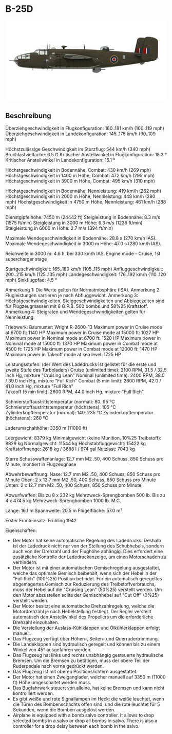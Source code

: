 # B-25D

![b25draf](../images/b25draf.png)

## Beschreibung

Überziehgeschwindigkeit in Flugkonfiguration: 160..191 km/h (100..119 mph)
Überziehgeschwindigkeit in Landekonfiguration: 145..175 km/h (90..109 mph)

Höchstzulässige Geschwindigkeit im Sturzflug: 544 km/h (340 mph)
Bruchlastvielfache: 6.5 G
Kritischer Anstellwinkel in Flugkonfiguration: 18.3 °
Kritischer Anstellwinkel in Landekonfiguration: 15.1 °

Höchstgeschwindigkeit in Bodennähe, Combat: 430 km/h (269 mph)
Höchstgeschwindigkeit in 1400 m Höhe, Combat: 472 km/h (295 mph)
Höchstgeschwindigkeit in 3900 m Höhe, Combat: 495 km/h (310 mph)

Höchstgeschwindigkeit in Bodennähe, Nennleistung: 419 km/h (262 mph)
Höchstgeschwindigkeit in 2000 m Höhe, Nennleistung: 448 km/h (280 mph)
Höchstgeschwindigkeit in 4750 m Höhe, Nennleistung: 461 km/h (288 mph)

Dienstgipfelhöhe: 7450 m (24442 ft)
Steigleistung in Bodennähe: 8.3 m/s (1575 ft/min)
Steigleistung in 3000 m Höhe: 6.3 m/s (1236 ft/min)
Steigleistung in 6000 m Höhe: 2.7 m/s (394 ft/min)

Maximale Wendegeschwindigkeit in Bodennähe: 28.8 s (270 km/h IAS).
Maximale Wendegeschwindigkeit in 3000 m Höhe: 47.0 s (280 km/h IAS).

Reichweite in 3000 m: 4.6 h, bei 330 km/h IAS. Engine mode - Cruise, 1st supercharger stage

Startgeschwindigkeit: 165..180 km/h (105..115 mph)
Anfluggeschwindigkeit: 200..215 km/h (125..135 mph)
Landegeschwindigkeit: 176..192 km/h (110..120 mph)
Sinkflugpfad: 4.5 °

Anmerkung 1: Die Werte gelten für Normatmosphäre (ISA).
Anmerkung 2: Flugleistungen varrieren je nach Abfluggewicht.
Anmerkung 3: Höchstgeschwindigkeiten, Steiggeschwindigkeiten und Abbiegezeiten sind für Flugzeugmassen mit 8 G.P.B. 500 bombs und 58%25 Kraftstoff.
Anmerkung 4: Steigraten und Wendegeschwindigkeiten gelten für Nennleistung.

Triebwerk:
Baumuster: Wright R-2600-13
Maximum power in Cruise mode at 6700 ft: 1140 HP
Maximum power in Cruise mode at 15000 ft: 1027 HP
Maximum power in Nominal mode at 6700 ft: 1520 HP
Maximum power in Nominal mode at 15000 ft: 1370 HP
Maximum power in Combat mode at 4500 ft: 1725 HP
Maximum power in Combat mode at 12000 ft: 1470 HP
Maximum power in Takeoff mode at sea level: 1725 HP

Leistungsstufen:
(der Wert des Ladedrucks ist gelistet für die erste und zweite Stufe des Turboladers)
Cruise (unlimited time): 2100 RPM, 31.5 / 32.5 inch Hg, mixture "Cruising Lean" 
Nominal (unlimited time): 2400 RPM, 38.0 / 39.0 inch Hg, mixture "Full Rich" 
Combat (5 min limit): 2600 RPM, 42.0 / 41.0 inch Hg, mixture "Full Rich"  
Takeoff (5 min limit): 2600 RPM, 44.0 inch Hg, mixture "Full Rich"  

Schmierstoffaustrittstemperatur (normal): 80..95 °C
Schmierstoffaustrittstemperatur (höchstens): 105 °C
Zylinderkopftemperatur (normal): 140..235 °C
Zylinderkopftemperatur (höchstens): 260 °C

Laderumschalthöhe: 3350 m (11000 ft)

Leergewicht: 8379 kg
Minimalgewicht (keine Munition, 10%25 Treibstoff): 8829 kg
Normalgewicht: 11544 kg
Höchstabfluggewicht: 15422 kg
Kraftstoffmenge: 2618 kg / 3688 l / 974 gal
Nutzlast: 7043 kg

Starre Schusswaffenanlage:
12.7 mm M2 .50, 400 Schuss, 850 Schuss pro Minute, montiert in Flugzeugnase

Abwehrbewaffnung:
Nase: 12.7 mm M2 .50, 400 Schuss, 850 Schuss pro Minute
Oben: 2 x 12.7 mm M2 .50, 400 Schuss, 850 Schuss pro Minute
Unten: 2 x 12.7 mm M2 .50, 400 Schuss, 850 Schuss pro Minute

Abwurfwaffen:
Bis zu 8 x 232 kg Mehrzweck-Sprengbomben 500 lb.
Bis zu 4 x 474.5 kg Mehrzweck-Sprengbomben 1000 lb. M.C.

Länge: 16.1 m
Spannweite: 20.5 m
Flügelfläche: 57.0 m²

Erster Fronteinsatz: Frühling 1942

Eigenschaften:
- Der Motor hat keine automatische Regelung des Ladedrucks. Deshalb ist der Ladedruck nicht nur von der Stellung des Schubhebels, sondern auch von der Drehzahl und der Flughöhe abhängig. Dies erfordert eine zusätzliche Kontrolle der Ladedruckanzeige, um einen Motorschaden zu verhindern.
- Der Motor ist mit einer automatischen Gemischregelung ausgestattet, welche das optimale Gemisch beibehält, wenn sich der Hebel in der "Full Rich" (100%25) Position befindet. Für ein automatisch geregeltes abgemagertes Gemisch zur Reduzierung des Treibstoffverbrauchs, muss der Hebel auf die "Cruising Lean" (50%25) verstellt werden. Um den Motor abzustellen sollte der Gemischhebel auf "Cut Off" (0%25) verstellt werden.
- Der Motor besitzt eine automatische Drehzahlregelung, welche die Motordrehzahl je nach Hebelstellung festlegt. Der Regler verstellt automatisch den Anstellwinkel des Propellers um die erforderliche Drehzahl einzuhalten.
- Die Verstellung der Auslass-Kühlklappen und Ölkühlerklappen erfolgt manuell.
- Das Flugzeug verfügt über Höhen-, Seiten- und Querrudertrimmung.
- Die Landeklappen sind hydraulisch geregelt und können bis zu einem Winkel von 45° ausgefahren werden.
- Das Flugzeug hat links und rechts unabhängig gesteuerte hydraulische Bremsen. Um die Bremsen zu betätigen, muss der obere Teil der Ruderpedale nach vorne gedrückt werden.
- Das Flugzeug ist mit oberen Positionslichtern ausgestattet.
- Der Motor hat einen Zweiganglader, welcher manuell auf 3350 m (11000 ft) Höhe umgeschaltet werden muss.
- Das Bugfahrwerk steuert von alleine, hat keine Bremsen und kann nicht kontrolliert werden.
- Es gibt weiße und rote Signallampen im Heck: die weiße leuchtet, wenn die Türen des Bombenschachts offen sind, und die rote leuchtet für 5 Sekunden, wenn die Bomben ausgelöst werden.
- Airplane is equipped with a bomb salvo controller. It allows to drop selected bombs in a salvo or drop all bombs in salvo. There is also a controller for a drop delay between each bomb in the salvo.